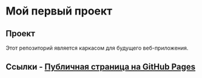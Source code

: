 # Мой первый проект

## Проект

Этот репозиторий является каркасом для будущего веб-приложения.
## Ссылки - [Публичная страница на GitHub Pages](https://whoaskedssselery.github.io/Uralovich/)
